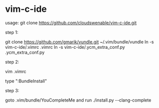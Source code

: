 # vim-c-ide
usage: 
git clone https://github.com/cloudswenable/vim-c-ide.git

step 1:

git clone https://github.com/gmarik/vundle.git ~/.vim/bundle/vundle
ln -s vim-c-ide/.vimrc .vimrc
ln -s vim-c-ide/.ycm_extra_conf.py .ycm_extra_conf.py

step 2:

vim .vimrc

type ":BundleInstall"


step 3:

goto .vim/bundle/YouCompleteMe and run ./install.py --clang-complete
